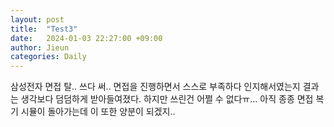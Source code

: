 ```yaml
---
layout: post
title:  "Test3"
date:   2024-01-03 22:27:00 +09:00
author: Jieun
categories: Daily
---
```


삼성전자 면접 탈..
쓰다 써..
면접을 진행하면서 스스로 부족하다 인지해서였는지
결과는 생각보다 덤덤하게 받아들여졌다.
하지만 쓰린건 어쩔 수 없다ㅠ...
아직 종종 면접 복기 시뮬이 돌아가는데
이 또한 양분이 되겠지..
